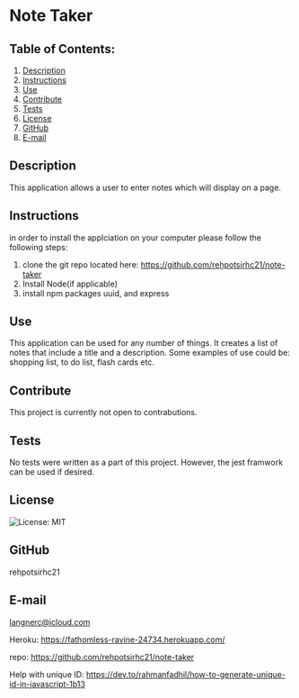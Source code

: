 
# Note Taker
  ## Table of Contents:
  1. [Description](#description) 
  2. [Instructions](#instructions)
  3. [Use](#use)  
  4. [Contribute](#contribute)
  5. [Tests](#tests)
  6. [License](#license)
  7. [GitHub](#github)
  8. [E-mail](#e-mail)
## Description
This application allows a user to enter notes which will display on a page. 
## Instructions
in order to install the applciation on your computer please follow the following steps:
1. clone the git repo located here: https://github.com/rehpotsirhc21/note-taker
2. Install Node(if applicable)
3. install npm packages uuid, and express
## Use
This application can be used for any number of things. It creates a list of notes that include a title and a description. Some examples of use could be: shopping list, to do list, flash cards etc. 
## Contribute
This project is currently not open to contrabutions. 
## Tests
No tests were written as a part of this project. However, the jest framwork can be used if desired. 
## License
![License: MIT](https://img.shields.io/badge/License-MIT-yellow.svg)
## GitHub
rehpotsirhc21
## E-mail
langnerc@icloud.com





Heroku: https://fathomless-ravine-24734.herokuapp.com/

repo: https://github.com/rehpotsirhc21/note-taker

Help with unique ID: https://dev.to/rahmanfadhil/how-to-generate-unique-id-in-javascript-1b13